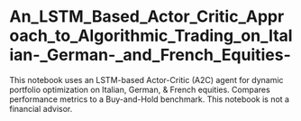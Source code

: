 # An_LSTM_Based_Actor_Critic_Approach_to_Algorithmic_Trading_on_Italian-_German-_and_French_Equities-
This notebook uses an LSTM-based Actor-Critic (A2C) agent for dynamic portfolio optimization on Italian, German, &amp; French equities. Compares performance metrics to a Buy-and-Hold benchmark. This notebook is not a financial advisor.
